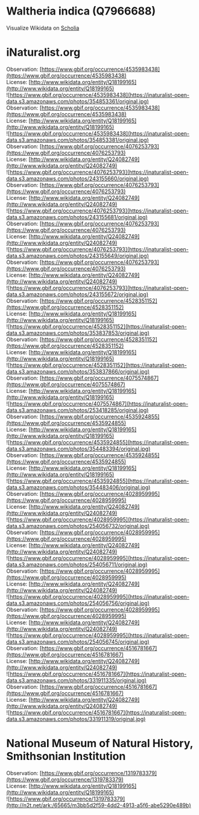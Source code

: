 
Waltheria indica (Q7966688)
===========================
  
Visualize Wikidata on [Scholia](https://scholia.toolforge.org/taxon/Q7966688)
# iNaturalist.org
  
Observation: [https://www.gbif.org/occurrence/4535983438](https://www.gbif.org/occurrence/4535983438)  
License: [http://www.wikidata.org/entity/Q18199165](http://www.wikidata.org/entity/Q18199165)  
![https://www.gbif.org/occurrence/4535983438](https://inaturalist-open-data.s3.amazonaws.com/photos/354853361/original.jpg)  
Observation: [https://www.gbif.org/occurrence/4535983438](https://www.gbif.org/occurrence/4535983438)  
License: [http://www.wikidata.org/entity/Q18199165](http://www.wikidata.org/entity/Q18199165)  
![https://www.gbif.org/occurrence/4535983438](https://inaturalist-open-data.s3.amazonaws.com/photos/354853381/original.jpg)  
Observation: [https://www.gbif.org/occurrence/4076253793](https://www.gbif.org/occurrence/4076253793)  
License: [http://www.wikidata.org/entity/Q24082749](http://www.wikidata.org/entity/Q24082749)  
![https://www.gbif.org/occurrence/4076253793](https://inaturalist-open-data.s3.amazonaws.com/photos/243155660/original.jpg)  
Observation: [https://www.gbif.org/occurrence/4076253793](https://www.gbif.org/occurrence/4076253793)  
License: [http://www.wikidata.org/entity/Q24082749](http://www.wikidata.org/entity/Q24082749)  
![https://www.gbif.org/occurrence/4076253793](https://inaturalist-open-data.s3.amazonaws.com/photos/243155681/original.jpg)  
Observation: [https://www.gbif.org/occurrence/4076253793](https://www.gbif.org/occurrence/4076253793)  
License: [http://www.wikidata.org/entity/Q24082749](http://www.wikidata.org/entity/Q24082749)  
![https://www.gbif.org/occurrence/4076253793](https://inaturalist-open-data.s3.amazonaws.com/photos/243155649/original.jpg)  
Observation: [https://www.gbif.org/occurrence/4076253793](https://www.gbif.org/occurrence/4076253793)  
License: [http://www.wikidata.org/entity/Q24082749](http://www.wikidata.org/entity/Q24082749)  
![https://www.gbif.org/occurrence/4076253793](https://inaturalist-open-data.s3.amazonaws.com/photos/243155672/original.jpg)  
Observation: [https://www.gbif.org/occurrence/4528351152](https://www.gbif.org/occurrence/4528351152)  
License: [http://www.wikidata.org/entity/Q18199165](http://www.wikidata.org/entity/Q18199165)  
![https://www.gbif.org/occurrence/4528351152](https://inaturalist-open-data.s3.amazonaws.com/photos/353837853/original.jpg)  
Observation: [https://www.gbif.org/occurrence/4528351152](https://www.gbif.org/occurrence/4528351152)  
License: [http://www.wikidata.org/entity/Q18199165](http://www.wikidata.org/entity/Q18199165)  
![https://www.gbif.org/occurrence/4528351152](https://inaturalist-open-data.s3.amazonaws.com/photos/353837866/original.jpg)  
Observation: [https://www.gbif.org/occurrence/4075574867](https://www.gbif.org/occurrence/4075574867)  
License: [http://www.wikidata.org/entity/Q18199165](http://www.wikidata.org/entity/Q18199165)  
![https://www.gbif.org/occurrence/4075574867](https://inaturalist-open-data.s3.amazonaws.com/photos/253418285/original.jpg)  
Observation: [https://www.gbif.org/occurrence/4535924855](https://www.gbif.org/occurrence/4535924855)  
License: [http://www.wikidata.org/entity/Q18199165](http://www.wikidata.org/entity/Q18199165)  
![https://www.gbif.org/occurrence/4535924855](https://inaturalist-open-data.s3.amazonaws.com/photos/354483394/original.jpg)  
Observation: [https://www.gbif.org/occurrence/4535924855](https://www.gbif.org/occurrence/4535924855)  
License: [http://www.wikidata.org/entity/Q18199165](http://www.wikidata.org/entity/Q18199165)  
![https://www.gbif.org/occurrence/4535924855](https://inaturalist-open-data.s3.amazonaws.com/photos/354483406/original.jpg)  
Observation: [https://www.gbif.org/occurrence/4028959995](https://www.gbif.org/occurrence/4028959995)  
License: [http://www.wikidata.org/entity/Q24082749](http://www.wikidata.org/entity/Q24082749)  
![https://www.gbif.org/occurrence/4028959995](https://inaturalist-open-data.s3.amazonaws.com/photos/254056732/original.jpg)  
Observation: [https://www.gbif.org/occurrence/4028959995](https://www.gbif.org/occurrence/4028959995)  
License: [http://www.wikidata.org/entity/Q24082749](http://www.wikidata.org/entity/Q24082749)  
![https://www.gbif.org/occurrence/4028959995](https://inaturalist-open-data.s3.amazonaws.com/photos/254056711/original.jpg)  
Observation: [https://www.gbif.org/occurrence/4028959995](https://www.gbif.org/occurrence/4028959995)  
License: [http://www.wikidata.org/entity/Q24082749](http://www.wikidata.org/entity/Q24082749)  
![https://www.gbif.org/occurrence/4028959995](https://inaturalist-open-data.s3.amazonaws.com/photos/254056756/original.jpg)  
Observation: [https://www.gbif.org/occurrence/4028959995](https://www.gbif.org/occurrence/4028959995)  
License: [http://www.wikidata.org/entity/Q24082749](http://www.wikidata.org/entity/Q24082749)  
![https://www.gbif.org/occurrence/4028959995](https://inaturalist-open-data.s3.amazonaws.com/photos/254056745/original.jpg)  
Observation: [https://www.gbif.org/occurrence/4516781667](https://www.gbif.org/occurrence/4516781667)  
License: [http://www.wikidata.org/entity/Q24082749](http://www.wikidata.org/entity/Q24082749)  
![https://www.gbif.org/occurrence/4516781667](https://inaturalist-open-data.s3.amazonaws.com/photos/331911335/original.jpg)  
Observation: [https://www.gbif.org/occurrence/4516781667](https://www.gbif.org/occurrence/4516781667)  
License: [http://www.wikidata.org/entity/Q24082749](http://www.wikidata.org/entity/Q24082749)  
![https://www.gbif.org/occurrence/4516781667](https://inaturalist-open-data.s3.amazonaws.com/photos/331911319/original.jpg)
# National Museum of Natural History, Smithsonian Institution
  
Observation: [https://www.gbif.org/occurrence/1319783379](https://www.gbif.org/occurrence/1319783379)  
License: [http://www.wikidata.org/entity/Q18199165](http://www.wikidata.org/entity/Q18199165)  
![https://www.gbif.org/occurrence/1319783379](http://n2t.net/ark:/65665/m3bb5d2f59-4dd2-4913-a5f6-abe5290e489b)